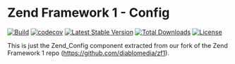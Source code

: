 # Zend Framework 1 - Config

[![Build](https://github.com/diablomedia/zf1-config/workflows/Build/badge.svg?event=push)](https://github.com/diablomedia/zf1-config/actions?query=workflow%3ABuild+event%3Apush)
[![codecov](https://codecov.io/gh/diablomedia/zf1-config/branch/master/graph/badge.svg)](https://codecov.io/gh/diablomedia/zf1-config)
[![Latest Stable Version](https://poser.pugx.org/diablomedia/zendframework1-config/v/stable)](https://packagist.org/packages/diablomedia/zendframework1-config)
[![Total Downloads](https://poser.pugx.org/diablomedia/zendframework1-config/downloads)](https://packagist.org/packages/diablomedia/zendframework1-config)
[![License](https://poser.pugx.org/diablomedia/zendframework1-config/license)](https://packagist.org/packages/diablomedia/zendframework1-config)

This is just the Zend_Config component extracted from our fork of the Zend Framework 1 repo (https://github.com/diablomedia/zf1).
